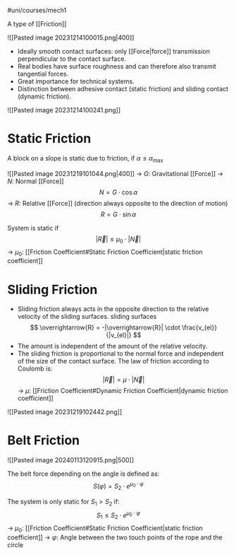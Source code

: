 #uni/courses/mech1 

A type of [[Friction]]

![[Pasted image 20231214100015.png|400]]

- Ideally smooth contact surfaces: only [[Force|force]] transmission perpendicular to the contact surface.
- Real bodies have surface roughness and can therefore also transmit tangential forces.
- Great importance for technical systems.
- Distinction between adhesive contact (static friction) and sliding contact (dynamic friction).

![[Pasted image 20231214100241.png]]

# Static Friction

A block on a slope is static due to friction, if $\alpha \le \alpha_{\max}$ 

![[Pasted image 20231219101044.png|400]]
-> $G$: Gravitational [[Force]] 
-> $N$: Normal [[Force]]
$$
N = G \cdot \cos \alpha
$$
-> $R$: Relative [[Force]] (direction always opposite to the direction of motion)
$$
R = G \cdot \sin \alpha
$$

System is static if
$$
|\overrightarrow{R}| \le \mu_{0} \cdot |\overrightarrow{N}| 
$$
-> $\mu_{0}$: [[Friction Coefficient#Static Friction Coefficient|static friction coefficient]]

# Sliding Friction

- Sliding friction always acts in the opposite direction to the relative velocity of the sliding surfaces. sliding surfaces
$$
\overrightarrow{R} = -|\overrightarrow{R}| \cdot \frac{v_{el}}{|v_{el}|}
$$
- The amount is independent of the amount of the relative velocity.
- The sliding friction is proportional to the normal force and independent of the size of the contact surface. The law of friction according to Coulomb is:
$$
|\overrightarrow{R}| = \mu \cdot |\overrightarrow{N}|
$$
-> $\mu$: [[Friction Coefficient#Dynamic Friction Coefficient|dynamic friction coefficient]]

![[Pasted image 20231219102442.png]]

# Belt Friction

![[Pasted image 20240113120915.png|500]]

The belt force depending on the angle is defined as:
$$
S(\varphi) = S_{2} \cdot e^{\mu_{0} \cdot \varphi} 
$$

The system is only static for $S_{1} > S_{2}$ if:
$$
S_{1} \le S_{2} \cdot e^{\mu_{0} \cdot \varphi} 
$$
-> $\mu_{0}$: [[Friction Coefficient#Static Friction Coefficient|static friction coefficient]]
-> $\varphi$: Angle between the two touch points of the rope and the circle